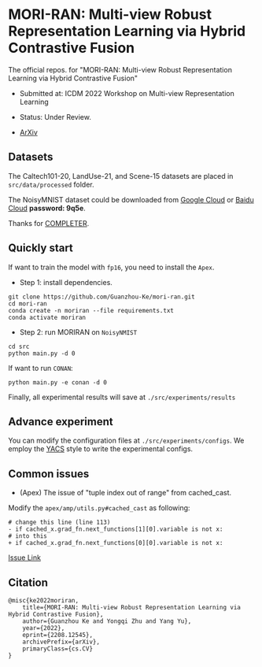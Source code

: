 # MORI-RAN: Multi-view Robust Representation Learning via Hybrid Contrastive Fusion
The official repos. for "MORI-RAN: Multi-view Robust Representation Learning via Hybrid Contrastive Fusion"

- Submitted at: ICDM 2022 Workshop on Multi-view Representation Learning

- Status: Under Review.

- [ArXiv](https://arxiv.org/abs/2208.12545)


## Datasets

The Caltech101-20, LandUse-21, and Scene-15 datasets are placed in `src/data/processed` folder. 

The NoisyMNIST dataset could be downloaded from [Google Cloud](https://drive.google.com/file/d/1b__tkQMHRrYtcCNi_LxnVVTwB-TWdj93/view?usp=sharing) or [Baidu Cloud](https://pan.baidu.com/s/1qcIkZtVCb26GCa0wglJNBw) **password: 9q5e**.

Thanks for [COMPLETER](https://github.com/XLearning-SCU/2021-CVPR-Completer).


## Quickly start

If want to train the model with `fp16`, you need to install the `Apex`.

- Step 1: install dependencies.

```
git clone https://github.com/Guanzhou-Ke/mori-ran.git
cd mori-ran
conda create -n moriran --file requirements.txt
conda activate moriran
```

- Step 2: run MORIRAN on `NoisyNMIST`

```
cd src
python main.py -d 0
```

If want to run `CONAN`:
```
python main.py -e conan -d 0
```

Finally, all experimental results will save at `./src/experiments/results` 

## Advance experiment

You can modify the configuration files at `./src/experiments/configs`. We employ the [YACS](https://github.com/rbgirshick/yacs) style to write the experimental configs.

## Common issues

- (Apex) The issue of "tuple index out of range" from cached_cast.

Modify the `apex/amp/utils.py#cached_cast` as following:

```
# change this line (line 113)
- if cached_x.grad_fn.next_functions[1][0].variable is not x:
# into this
+ if cached_x.grad_fn.next_functions[0][0].variable is not x:
```

[Issue Link](https://github.com/NVIDIA/apex/issues/694)

## Citation

```
@misc{ke2022moriran,
    title={MORI-RAN: Multi-view Robust Representation Learning via Hybrid Contrastive Fusion},
    author={Guanzhou Ke and Yongqi Zhu and Yang Yu},
    year={2022},
    eprint={2208.12545},
    archivePrefix={arXiv},
    primaryClass={cs.CV}
}
```
